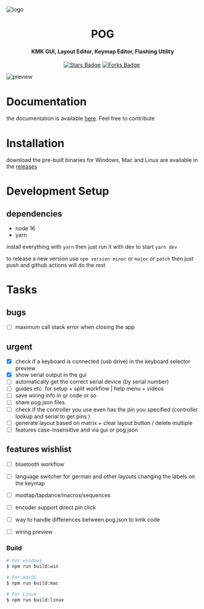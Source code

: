 ![logo](demo/pog-header.png?raw=true)
<h1 align="center">POG</h1>
<h4 align="center">
KMK GUI, Layout Editor, Keymap Editor, Flashing Utility
</h4>
<p align="center">
    <a href="https://github.com/JanLunge/pog/stargazers"><img src="https://img.shields.io/github/stars/JanLunge/pog" alt="Stars Badge"/></a>
    <a href="https://github.com/JanLunge/pog/network/members"><img src="https://img.shields.io/github/forks/JanLunge/pog" alt="Forks Badge"/></a>
    <img src="https://badgen.net/badge/version/v1.4.4" alt="">
</p>

![preview](demo/pog-screenshot.png?raw=true)

# Documentation
the documentation is available [here](https://github.com/JanLunge/pog-docs). Feel free to contribute

# Installation
download the pre-built binaries for Windows, Mac and Linux are available in the [releases](https://github.com/JanLunge/pog/releases)

# Development Setup
## dependencies
* node 16
* yarn

install everything with
`yarn`
then just run it with dev to start
`yarn dev`

to release a new version use `npm version minor` or `major` or `patch` then just push and github actions will do the rest

# Tasks
## bugs
- [ ] maximum call stack error when closing the app
## urgent
- [x] check if a keyboard is connected (usb drive) in the keyboard selector preview
- [x] show serial output in the gui
- [ ] automatically get the correct serial device (by serial number)
- [ ] guides etc. for setup + split workflow | help menu + videos
- [ ] save wiring info in qr code or so
- [ ] share pog.json files
- [ ] check if the controller you use even has the pin you specified (controller lookup and serial to get pins )
- [ ] generate layout based on matrix + clear layout button / delete multiple
- [ ] features case-insensitive and via gui or pog json

## features wishlist
- [ ] bluetooth workflow
- [ ] language switcher for german and other layouts changing the labels on the keymap
- [ ] modtap/tapdance/macros/sequences
- [ ] encoder support direct pin click
- [ ] way to handle differences between pog.json to kmk code
- [ ] wiring preview


### Build

```bash
# For windows
$ npm run build:win

# For macOS
$ npm run build:mac

# For Linux
$ npm run build:linux
```
